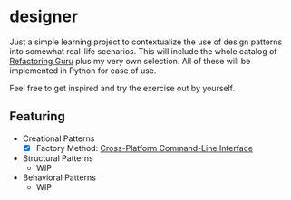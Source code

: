 # designer

Just a simple learning project to contextualize the use of design patterns into somewhat real-life scenarios. This will
include the whole catalog of [Refactoring Guru](https://refactoring.guru/design-patterns) plus my very own
selection. All of these will be implemented in Python for ease of use.

Feel free to get inspired and try the exercise out by yourself.

## Featuring
- Creational Patterns
  - [x] Factory Method: [Cross-Platform Command-Line Interface](https://github.com/Noxtal/designer/blob/master/creational/factory.py)
- Structural Patterns
  - WIP
- Behavioral Patterns
  - WIP